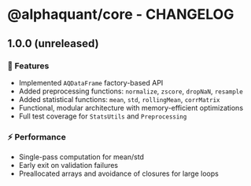 # @alphaquant/core - CHANGELOG

## 1.0.0 (unreleased)

### 🚀 Features

- Implemented `AQDataFrame` factory-based API
- Added preprocessing functions: `normalize`, `zscore`, `dropNaN`, `resample`
- Added statistical functions: `mean`, `std`, `rollingMean`, `corrMatrix`
- Functional, modular architecture with memory-efficient optimizations
- Full test coverage for `StatsUtils` and `Preprocessing`

### ⚡️ Performance

- Single-pass computation for mean/std
- Early exit on validation failures
- Preallocated arrays and avoidance of closures for large loops
